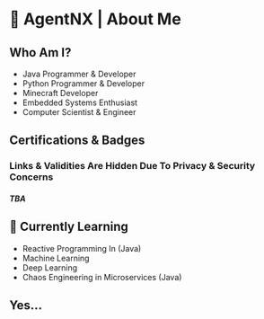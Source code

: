 # 📄 AgentNX | About Me

## Who Am I?

- Java Programmer & Developer 
- Python Programmer & Developer
- Minecraft Developer
- Embedded Systems Enthusiast
- Computer Scientist & Engineer

## Certifications & Badges

### Links & Validities Are Hidden Due To Privacy & Security Concerns

#### _TBA_

## 📗 Currently Learning

- Reactive Programming In (Java)
- Machine Learning
- Deep Learning
- Chaos Engineering in Microservices (Java)

## Yes...
